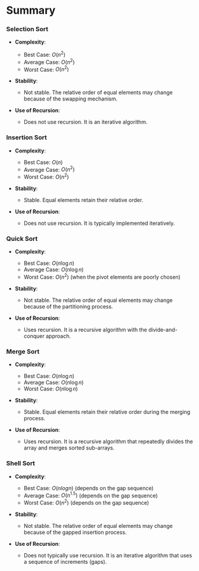 # Summary 
### Selection Sort

- **Complexity**:
  - Best Case: $O(n^2)$
  - Average Case: $O(n^2)$
  - Worst Case: $O(n^2)$

- **Stability**: 
  - Not stable. The relative order of equal elements may change because of the swapping mechanism.

- **Use of Recursion**: 
  - Does not use recursion. It is an iterative algorithm.

### Insertion Sort

- **Complexity**:
  - Best Case: $O(n)$
  - Average Case: $O(n^2)$
  - Worst Case: $O(n^2)$

- **Stability**:
  - Stable. Equal elements retain their relative order.

- **Use of Recursion**:
  - Does not use recursion. It is typically implemented iteratively.

### Quick Sort

- **Complexity**:
  - Best Case: $O(n \log n)$
  - Average Case: $O(n \log n)$
  - Worst Case: $O(n^2)$ (when the pivot elements are poorly chosen)

- **Stability**:
  - Not stable. The relative order of equal elements may change because of the partitioning process.

- **Use of Recursion**:
  - Uses recursion. It is a recursive algorithm with the divide-and-conquer approach.

### Merge Sort

- **Complexity**:
  - Best Case: $O(n \log n)$
  - Average Case: $O(n \log n)$
  - Worst Case: $O(n \log n)$

- **Stability**:
  - Stable. Equal elements retain their relative order during the merging process.

- **Use of Recursion**:
  - Uses recursion. It is a recursive algorithm that repeatedly divides the array and merges sorted sub-arrays.

### Shell Sort

- **Complexity**:
  - Best Case: $O(n log n)$ (depends on the gap sequence)
  - Average Case: $O(n^{1.5})$ (depends on the gap sequence)
  - Worst Case: $O(n^2)$ (depends on the gap sequence)

- **Stability**:
  - Not stable. The relative order of equal elements may change because of the gapped insertion process.

- **Use of Recursion**:
  - Does not typically use recursion. It is an iterative algorithm that uses a sequence of increments (gaps).
